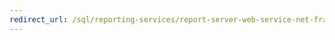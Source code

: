 ```yaml
---
redirect_url: /sql/reporting-services/report-server-web-service-net-framework-exception-handling/handling-exceptions-in-reporting-services?toc=%2fsql%2freporting-services%2freport-server-web-service-net-framework-exception-handling%2ftoc.json
---
```

